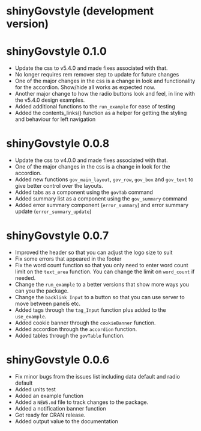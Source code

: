 # shinyGovstyle (development version)

# shinyGovstyle 0.1.0

* Update the css to v5.4.0 and made fixes associated with that.
* No longer requires rem remover step to update for future changes
* One of the major changes in the css is a change in look and functionality for the accordion. Show/hide all works as expected now.
* Another major change to how the radio buttons look and feel, in line with the v5.4.0 design examples.
* Added additional functions to the `run_example` for ease of testing
* Added the contents_links() function as a helper for getting the styling and behaviour for left navigation


# shinyGovstyle 0.0.8

* Update the css to v4.0.0 and made fixes associated with that.
* One of the major changes in the css is a change in look for the accordion.
* Added new functions `gov_main_layout`, `gov_row`, `gov_box` and `gov_text` to 
give better control over the layouts.
* Added tabs as a component using the `govTab` command
* Added summary list as a component using the `gov_summary` command
* Added error summary component (`error_summary`) and error summary 
update (`error_summary_update`)


# shinyGovstyle 0.0.7

* Improved the header so that you can adjust the logo size to suit
* Fix some errors that appeared in the footer
* Fix the word count function so that you only need to enter word count limit 
  on the `text_area` function.  You can change the limit on `word_count` if 
  needed.
* Change the `run_example` to a better versions that show more ways you can you
  the package.
* Change the `backlink_Input` to a button so that you can use server to move
  between panels etc.
* Added tags through the `tag_Input` function plus added to the `use_example`.
* Added cookie banner through the `cookieBanner` function.
* Added accordion through the `accordion` function.
* Added tables through the `govTable` function.

# shinyGovstyle 0.0.6

* Fix minor bugs from the issues list including data default and radio default
* Added units test
* Added an example function
* Added a `NEWS.md` file to track changes to the package.
* Added a notification banner function
* Got ready for CRAN release.
* Added output value to the documentation
